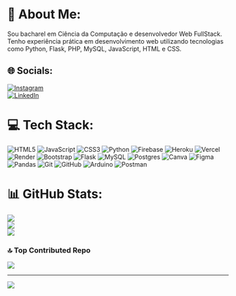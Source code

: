 # 💫 About Me:
Sou bacharel em Ciência da Computação e desenvolvedor Web FullStack. Tenho experiência prática em desenvolvimento web utilizando tecnologias como Python, Flask, PHP, MySQL, JavaScript, HTML e CSS.

## 🌐 Socials:
[![Instagram](https://img.shields.io/badge/Instagram-%23E4405F.svg?logo=Instagram&logoColor=white)](https://instagram.com/jmateus_b)  
[![LinkedIn](https://img.shields.io/badge/LinkedIn-%230077B5.svg?logo=linkedin&logoColor=white)](https://linkedin.com/in/joaomateusbarbosa)

# 💻 Tech Stack:
![HTML5](https://img.shields.io/badge/html5-%23E34F26.svg?style=plastic&logo=html5&logoColor=white) 
![JavaScript](https://img.shields.io/badge/javascript-%23323330.svg?style=plastic&logo=javascript&logoColor=%23F7DF1E) 
![CSS3](https://img.shields.io/badge/css3-%231572B6.svg?style=plastic&logo=css3&logoColor=white) 
![Python](https://img.shields.io/badge/python-3670A0?style=plastic&logo=python&logoColor=ffdd54) 
![Firebase](https://img.shields.io/badge/firebase-%23039BE5.svg?style=plastic&logo=firebase) 
![Heroku](https://img.shields.io/badge/heroku-%23430098.svg?style=plastic&logo=heroku&logoColor=white) 
![Vercel](https://img.shields.io/badge/vercel-%23000000.svg?style=plastic&logo=vercel&logoColor=white) 
![Render](https://img.shields.io/badge/Render-%46E3B7.svg?style=plastic&logo=render&logoColor=white) 
![Bootstrap](https://img.shields.io/badge/bootstrap-%238511FA.svg?style=plastic&logo=bootstrap&logoColor=white) 
![Flask](https://img.shields.io/badge/flask-%23000.svg?style=plastic&logo=flask&logoColor=white) 
![MySQL](https://img.shields.io/badge/mysql-4479A1.svg?style=plastic&logo=mysql&logoColor=white) 
![Postgres](https://img.shields.io/badge/postgres-%23316192.svg?style=plastic&logo=postgresql&logoColor=white) 
![Canva](https://img.shields.io/badge/Canva-%2300C4CC.svg?style=plastic&logo=Canva&logoColor=white) 
![Figma](https://img.shields.io/badge/figma-%23F24E1E.svg?style=plastic&logo=figma&logoColor=white) 
![Pandas](https://img.shields.io/badge/pandas-%23150458.svg?style=plastic&logo=pandas&logoColor=white) 
![Git](https://img.shields.io/badge/git-%23F05033.svg?style=plastic&logo=git&logoColor=white) 
![GitHub](https://img.shields.io/badge/github-%23121011.svg?style=plastic&logo=github&logoColor=white) 
![Arduino](https://img.shields.io/badge/-Arduino-00979D?style=plastic&logo=Arduino&logoColor=white) 
![Postman](https://img.shields.io/badge/Postman-FF6C37?style=plastic&logo=postman&logoColor=white)

# 📊 GitHub Stats:
![](https://github-readme-stats.vercel.app/api?username=JMateusBarbosa&theme=blue_navy&hide_border=false&include_all_commits=false&count_private=false)<br/>
![](https://github-readme-streak-stats.herokuapp.com/?user=JMateusBarbosa&theme=blue_navy&hide_border=false)<br/>
![](https://github-readme-stats.vercel.app/api/top-langs/?username=JMateusBarbosa&theme=blue_navy&hide_border=false&include_all_commits=false&count_private=false&layout=compact)

### 🔝 Top Contributed Repo
![](https://github-contributor-stats.vercel.app/api?username=JMateusBarbosa&limit=5&theme=blue_navy&combine_all_yearly_contributions=true)

---
[![](https://visitcount.itsvg.in/api?id=JMateusBarbosa&icon=5&color=1)](https://visitcount.itsvg.in)


